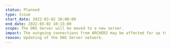 ```yaml
---
status: Planned
type: Issue
start_date: 2022-03-02 10:00:00
end_date: 2022-03-02 10:15:00
scope: The DNS Server will be moved to a new server.
impact: The outgoing connections from ARCHER2 may be affected for up to five minutes.  
reason: Updating of the DNS Server network. 
---
```




